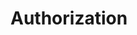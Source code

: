 ﻿---
Author: stanac
CreatedDate: 2017-04-15
Title: Authorization
RenderTitle: false
IsHtml: false
Id: authorization
ParentPageId: security
---

# Authorization